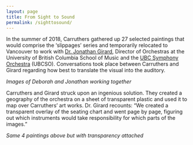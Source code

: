 ```yaml
---
layout: page
title: From Sight to Sound
permalink: /sighttosound/
---
```


In the summer of 2018, Carruthers gathered up 27 selected paintings that would comprise the ‘slippages’ series and temporarily relocated to Vancouver to work with [Dr. Jonathan Girard](https://en.wikipedia.org/wiki/Jonathan_Girard_(conductor)), Director of Orchestras at the University of British Columbia School of Music and the [UBC Symphony Orchestra](https://music.ubc.ca/symphony-orchestra) (UBCSO). Conversations took place between Carruthers and Girard regarding how best to translate the visual into the auditory. 

*Images of Deborah and Jonathan working together*
 
Carruthers and Girard struck upon an ingenious solution. They created a geography of the orchestra on a sheet of transparent plastic and used it to map over Carruthers’ art works. Dr. Girard recounts: “We created a transparent overlay of the seating chart and went page by page, figuring out which instruments would take responsibility for which parts of the images.”
 
*Same 4 paintings above but with transparency attached*	
